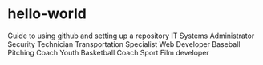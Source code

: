 # hello-world
Guide to using github and setting up a repository
IT Systems Administrator
Security Technician
Transportation Specialist
Web Developer
Baseball Pitching Coach
Youth Basketball Coach
Sport Film developer
